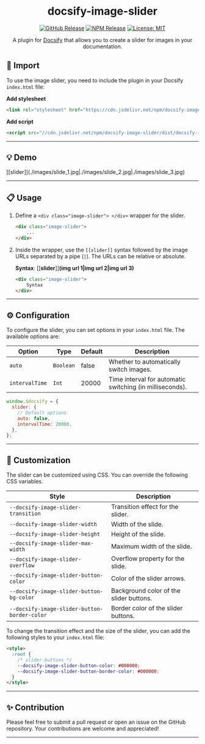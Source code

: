 <div align="center">

# docsify-image-slider

[![GitHub Release](https://img.shields.io/github/v/release/erectbranch/docsify-image-slider?logo=github&color=orange&style=flat-square)](https://github.com/erectbranch/docsify-image-slider/releases)
[![NPM Release](https://img.shields.io/npm/v/docsify-image-slider.svg?logo=npm&style=flat-square)](https://www.npmjs.com/package/docsify-image-slider)
[![License: MIT](https://img.shields.io/badge/License-MIT-yellow.svg?style=flat-square)](https://github.com/erectbranch/docsify-image-slider/blob/master/LICENSE)

A plugin for [Docsify](https://docsify.js.org/#/) that allows you to create a slider for images in your documentation.

</div>

## 🔨 Import

To use the image slider, you need to include the plugin in your Docsify `index.html` file:

**Add stylesheet**

```html
<link rel="stylesheet" href="https://cdn.jsdelivr.net/npm/docsify-image-slider/dist/slider.min.css">
```

**Add script**

```html
<script src="//cdn.jsdelivr.net/npm/docsify-image-slider/dist/docsify-image-slider.min.js"></script>
```

---

## 💡 Demo

<div class="image-slider">
    [[slider]](./images/slide_1.jpg|./images/slide_2.jpg|./images/slide_3.jpg)
</div>

---

## 📋 Usage

1. Define a `<div class="image-slider"> </div>` wrapper for the slider.

    ```markdown
    <div class="image-slider">
        ...
    </div>
    ```

2. Inside the wrapper, use the `[[slider]]` syntax followed by the image URLs separated by a pipe (`|`). The URLs can be relative or absolute.

    **Syntax**: \[\[**slider**\]\]**(img url 1|img url 2|img url 3)**

    ```markdown
    <div class="image-slider">
        Syntax
    </div>
    ```

---

## ⚙️ Configuration

To configure the slider, you can set options in your `index.html` file. The available options are:

| Option | Type | Default | Description |
| --- | --- | --- | --- |
| `auto` | `Boolean` | false | Whether to automatically switch images. |
| `intervalTime` | `Int` | 20000 | Time interval for automatic switching (in milliseconds). |

```javascript
window.$docsify = {
  slider: {
    // Default options
    auto: false,
    intervalTime: 20000,
  },
};
```

---

## 🎨 Customization

The slider can be customized using CSS. You can override the following CSS variables.

| Style | Description |
| --- | --- |
| `--docsify-image-slider-transition` | Transition effect for the slider. |
| `--docsify-image-slider-width` | Width of the slide. |
| `--docsify-image-slider-height` | Height of the slide. |
| `--docsify-image-slider-max-width` | Maximum width of the slide. |
| `--docsify-image-slider-overflow` | Overflow property for the slide. |
| `--docsify-image-slider-button-color` | Color of the slider arrows. |
| `--docsify-image-slider-button-bg-color` | Background color of the slider buttons. |
| `--docsify-image-slider-button-border-color` | Border color of the slider buttons. |

To change the transition effect and the size of the slider, you can add the following styles to your `index.html` file:

```html
<style>
  :root {
    /* slider-buttons */
    --docsify-image-slider-button-color: #000000;
    --docsify-image-slider-button-border-color: #000000;
  }
</style>
```

---

## ✨ Contribution

Please feel free to submit a pull request or open an issue on the GitHub repository. Your contributions are welcome and appreciated!

---